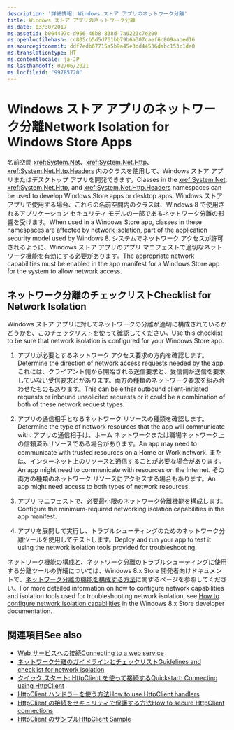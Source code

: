```yaml
---
description: '詳細情報: Windows ストア アプリのネットワーク分離'
title: Windows ストア アプリのネットワーク分離
ms.date: 03/30/2017
ms.assetid: b064497c-d956-46b8-838d-7a0223c7e200
ms.openlocfilehash: cc805cb5d5d761bb79b6a307caef6c809aabed16
ms.sourcegitcommit: ddf7edb67715a5b9a45e3dd44536dabc153c1de0
ms.translationtype: HT
ms.contentlocale: ja-JP
ms.lasthandoff: 02/06/2021
ms.locfileid: "99785720"
---
```

# <a name="network-isolation-for-windows-store-apps"></a><span data-ttu-id="98f05-103">Windows ストア アプリのネットワーク分離</span><span class="sxs-lookup"><span data-stu-id="98f05-103">Network Isolation for Windows Store Apps</span></span>

<span data-ttu-id="98f05-104">名前空間 <xref:System.Net>、<xref:System.Net.Http>、<xref:System.Net.Http.Headers> 内のクラスを使用して、Windows ストア アプリまたはデスクトップ アプリを開発できます。</span><span class="sxs-lookup"><span data-stu-id="98f05-104">Classes in the <xref:System.Net>, <xref:System.Net.Http>, and <xref:System.Net.Http.Headers> namespaces can be used to develop Windows Store  apps  or desktop apps.</span></span> <span data-ttu-id="98f05-105">Windows ストア アプリで使用する場合、これらの名前空間内のクラスは、Windows 8 で使用されるアプリケーション セキュリティ モデルの一部であるネットワーク分離の影響を受けます。</span><span class="sxs-lookup"><span data-stu-id="98f05-105">When used in a Windows Store app, classes in these namespaces are affected by network isolation, part of the application security model used by Windows 8.</span></span> <span data-ttu-id="98f05-106">システムでネットワーク アクセスが許可されるように、Windows ストア アプリのアプリ マニフェストで適切なネットワーク機能を有効にする必要があります。</span><span class="sxs-lookup"><span data-stu-id="98f05-106">The appropriate network capabilities must be enabled in the app manifest for a Windows Store app for the system to allow network access.</span></span>  
  
## <a name="checklist-for-network-isolation"></a><span data-ttu-id="98f05-107">ネットワーク分離のチェックリスト</span><span class="sxs-lookup"><span data-stu-id="98f05-107">Checklist for Network Isolation</span></span>  

<span data-ttu-id="98f05-108">Windows ストア アプリに対してネットワークの分離が適切に構成されているかどうかを、このチェックリストを使って確認してください。</span><span class="sxs-lookup"><span data-stu-id="98f05-108">Use this checklist to be sure that network isolation is configured for your Windows Store app.</span></span>  
  
1. <span data-ttu-id="98f05-109">アプリが必要とするネットワーク アクセス要求の方向を確認します。</span><span class="sxs-lookup"><span data-stu-id="98f05-109">Determine the direction of network access requests needed by the app.</span></span> <span data-ttu-id="98f05-110">これには、クライアント側から開始される送信要求と、受信側が送信を要求していない受信要求とがあります。両方の種類のネットワーク要求を組み合わせたものもあります。</span><span class="sxs-lookup"><span data-stu-id="98f05-110">This can be either outbound client-initiated requests or inbound unsolicited requests or it could be a combination of both of these network request types.</span></span>  
  
2. <span data-ttu-id="98f05-111">アプリの通信相手となるネットワーク リソースの種類を確認します。</span><span class="sxs-lookup"><span data-stu-id="98f05-111">Determine the type of network resources that the app will communicate with.</span></span> <span data-ttu-id="98f05-112">アプリの通信相手は、ホーム ネットワークまたは職場ネットワーク上の信頼済みリソースである場合があります。</span><span class="sxs-lookup"><span data-stu-id="98f05-112">An app may need to communicate with trusted resources on a Home or Work network.</span></span> <span data-ttu-id="98f05-113">または、インターネット上のリソースと通信することが必要な場合があります。</span><span class="sxs-lookup"><span data-stu-id="98f05-113">An app might need to communicate with resources on the Internet.</span></span> <span data-ttu-id="98f05-114">その両方の種類のネットワーク リソースにアクセスする場合もあります。</span><span class="sxs-lookup"><span data-stu-id="98f05-114">An app might need access to both types of network resources.</span></span>  
  
3. <span data-ttu-id="98f05-115">アプリ マニフェストで、必要最小限のネットワーク分離機能を構成します。</span><span class="sxs-lookup"><span data-stu-id="98f05-115">Configure the minimum-required networking isolation capabilities in the app manifest.</span></span>  
  
4. <span data-ttu-id="98f05-116">アプリを展開して実行し、トラブルシューティングのためのネットワーク分離ツールを使用してテストします。</span><span class="sxs-lookup"><span data-stu-id="98f05-116">Deploy and run your app to test it using the network isolation tools provided for troubleshooting.</span></span>  
  
<span data-ttu-id="98f05-117">ネットワーク機能の構成と、ネットワーク分離のトラブルシューティングに使用する分離ツールの詳細については、Windows 8.x Store 開発者向けドキュメントで、[ネットワーク分離の機能を構成する方法](/previous-versions/windows/apps/hh770532(v=win.10))に関するページを参照してください。</span><span class="sxs-lookup"><span data-stu-id="98f05-117">For more detailed information on how to configure network capabilities and isolation tools used for troubleshooting network isolation, see [How to configure network isolation capabilities](/previous-versions/windows/apps/hh770532(v=win.10)) in the Windows 8.x Store developer documentation.</span></span>
  
## <a name="see-also"></a><span data-ttu-id="98f05-118">関連項目</span><span class="sxs-lookup"><span data-stu-id="98f05-118">See also</span></span>

- <span data-ttu-id="98f05-119">[Web サービスへの接続](/previous-versions/windows/apps/hh761504(v=win.10))</span><span class="sxs-lookup"><span data-stu-id="98f05-119">[Connecting to a web service](/previous-versions/windows/apps/hh761504(v=win.10))</span></span>
- <span data-ttu-id="98f05-120">[ネットワーク分離のガイドラインとチェックリスト](/previous-versions/windows/apps/hh770532(v=win.10))</span><span class="sxs-lookup"><span data-stu-id="98f05-120">[Guidelines and checklist for network isolation](/previous-versions/windows/apps/hh770532(v=win.10))</span></span>
- <span data-ttu-id="98f05-121">[クイック スタート: HttpClient を使って接続する](/previous-versions/windows/apps/hh781239(v=win.10))</span><span class="sxs-lookup"><span data-stu-id="98f05-121">[Quickstart: Connecting using HttpClient](/previous-versions/windows/apps/hh781239(v=win.10))</span></span>
- <span data-ttu-id="98f05-122">[HttpClient ハンドラーを使う方法](/previous-versions/windows/apps/hh781241(v=win.10))</span><span class="sxs-lookup"><span data-stu-id="98f05-122">[How to use HttpClient handlers](/previous-versions/windows/apps/hh781241(v=win.10))</span></span>
- <span data-ttu-id="98f05-123">[HttpClient の接続をセキュリティで保護する方法](/previous-versions/windows/apps/hh781240(v=win.10))</span><span class="sxs-lookup"><span data-stu-id="98f05-123">[How to secure HttpClient connections](/previous-versions/windows/apps/hh781240(v=win.10))</span></span>
- [<span data-ttu-id="98f05-124">HttpClient のサンプル</span><span class="sxs-lookup"><span data-stu-id="98f05-124">HttpClient Sample</span></span>](https://code.msdn.microsoft.com/windowsapps/HttpClient-sample-55700664)
